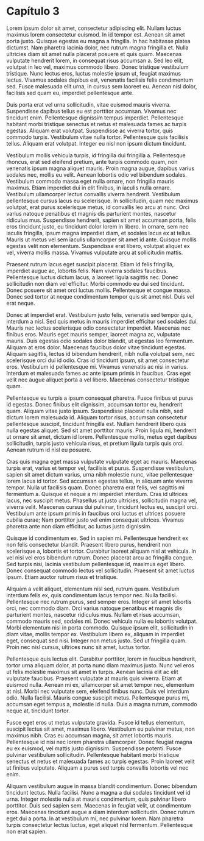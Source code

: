 # Capítulo 3

Lorem ipsum dolor sit amet, consectetur adipiscing elit. Nullam luctus maximus lorem consectetur euismod. In id tempor est. Aenean sit amet porta justo. Quisque egestas eu magna a fringilla. In hac habitasse platea dictumst. Nam pharetra lacinia dolor, nec rutrum magna fringilla et. Nulla ultricies diam sit amet nulla placerat posuere et quis quam. Maecenas vulputate hendrerit lorem, in consequat risus accumsan a. Sed leo elit, volutpat in leo vel, maximus commodo libero. Donec tristique vestibulum tristique. Nunc lectus eros, luctus molestie ipsum ut, feugiat maximus lectus. Vivamus sodales dapibus est, venenatis facilisis felis condimentum sed. Fusce malesuada elit urna, in cursus sem laoreet eu. Aenean nisl dolor, facilisis sed quam eu, imperdiet pellentesque ante.

Duis porta erat vel urna sollicitudin, vitae euismod mauris viverra. Suspendisse dapibus tellus eu est porttitor accumsan. Vivamus nec tincidunt enim. Pellentesque dignissim tempus imperdiet. Pellentesque habitant morbi tristique senectus et netus et malesuada fames ac turpis egestas. Aliquam erat volutpat. Suspendisse ac viverra tortor, quis commodo turpis. Vestibulum vitae nulla tortor. Pellentesque quis facilisis tellus. Aliquam erat volutpat. Integer eu nisl non ipsum dictum tincidunt.

Vestibulum mollis vehicula turpis, id fringilla dui fringilla a. Pellentesque rhoncus, erat sed eleifend pretium, ante turpis commodo quam, non venenatis ipsum magna aliquet mauris. Proin magna augue, dapibus varius sodales nec, mollis eu velit. Aenean lobortis odio vel bibendum sodales. Vestibulum commodo massa eget nulla ornare, non fringilla mauris maximus. Etiam imperdiet dui in elit finibus, in iaculis nulla ornare. Vestibulum ullamcorper lectus convallis viverra hendrerit. Vestibulum pellentesque cursus lacus eu scelerisque. In sollicitudin, quam nec maximus volutpat, erat purus scelerisque metus, id convallis leo arcu at nunc. Orci varius natoque penatibus et magnis dis parturient montes, nascetur ridiculus mus. Suspendisse hendrerit, sapien sit amet accumsan porta, felis eros tincidunt justo, eu tincidunt dolor lorem in libero. In ornare, sem nec iaculis fringilla, ipsum magna imperdiet diam, et sodales lacus ex at tellus. Mauris ut metus vel sem iaculis ullamcorper sit amet id ante. Quisque mollis egestas velit non elementum. Suspendisse erat libero, volutpat aliquet ex vel, viverra mollis massa. Vivamus vulputate arcu at sollicitudin mattis.

Praesent rutrum lacus eget suscipit placerat. Etiam id felis fringilla, imperdiet augue ac, lobortis felis. Nam viverra sodales faucibus. Pellentesque luctus dictum lacus, a laoreet ligula sagittis nec. Donec sollicitudin non diam vel efficitur. Morbi commodo eu dui sed tincidunt. Donec posuere sit amet orci luctus mollis. Pellentesque et congue massa. Donec sed tortor at neque condimentum tempor quis sit amet nisl. Duis vel erat neque.

Donec at imperdiet erat. Vestibulum justo felis, venenatis sed tempor quis, interdum a nisl. Sed quis metus in mauris imperdiet efficitur sed sodales dui. Mauris nec lectus scelerisque odio consectetur imperdiet. Maecenas nec finibus eros. Mauris eget mauris semper, laoreet magna ac, vulputate mauris. Duis egestas odio sodales dolor blandit, ut egestas leo fermentum. Aliquam at eros dolor. Maecenas faucibus dolor vitae tincidunt egestas. Aliquam sagittis, lectus id bibendum hendrerit, nibh nulla volutpat sem, nec scelerisque orci dui id odio. Cras id tincidunt ipsum, sit amet consectetur eros. Vestibulum id pellentesque mi. Vivamus venenatis ac nisi in varius. Interdum et malesuada fames ac ante ipsum primis in faucibus. Cras eget velit nec augue aliquet porta a vel libero. Maecenas consectetur tristique quam.

Pellentesque eu turpis a ipsum consequat pharetra. Fusce finibus ut purus id egestas. Donec finibus elit dignissim, accumsan tortor eu, hendrerit quam. Aliquam vitae justo ipsum. Suspendisse placerat nulla nibh, sed dictum lorem malesuada id. Aliquam tortor risus, accumsan consectetur pellentesque suscipit, tincidunt fringilla est. Nullam hendrerit libero quis nulla egestas aliquet. Sed sit amet porttitor mauris. Proin ligula mi, hendrerit ut ornare sit amet, dictum id lorem. Pellentesque mollis, metus eget dapibus sollicitudin, turpis justo vehicula risus, et pretium ligula turpis quis orci. Aenean rutrum id nisl eu posuere.

Cras quis magna eget massa vulputate vulputate eget ac mauris. Maecenas turpis erat, varius et tempor vel, facilisis et purus. Suspendisse vestibulum, sapien sit amet dictum varius, urna nibh molestie nunc, vitae pellentesque lorem lacus id tortor. Sed accumsan egestas tellus, in aliquam ante viverra tempor. Nulla ut facilisis quam. Donec pharetra erat felis, vel sagittis mi fermentum a. Quisque et neque a mi imperdiet interdum. Cras id ultrices lacus, nec suscipit metus. Phasellus ut justo ultricies, sollicitudin magna vel, viverra velit. Maecenas cursus dui pulvinar, tincidunt lectus eu, suscipit orci. Vestibulum ante ipsum primis in faucibus orci luctus et ultrices posuere cubilia curae; Nam porttitor justo vel enim consequat ultrices. Vivamus pharetra ante non diam efficitur, ac luctus justo dignissim.

Quisque id condimentum ex. Sed in sapien mi. Pellentesque hendrerit ex non felis consectetur blandit. Praesent libero purus, hendrerit non scelerisque a, lobortis et tortor. Curabitur laoreet aliquam nisl at vehicula. In vel nisi vel eros bibendum rutrum. Donec placerat arcu ac fringilla congue. Sed turpis nisi, lacinia vestibulum pellentesque id, maximus eget libero. Donec consequat commodo lectus vel sollicitudin. Praesent sit amet luctus ipsum. Etiam auctor rutrum risus et tristique.

Aliquam a velit aliquet, elementum nisl sed, rutrum quam. Vestibulum interdum felis ex, quis condimentum lacus tempor nec. Nulla facilisi. Pellentesque nec rutrum purus, sed semper eros. Integer sit amet lobortis orci, nec commodo diam. Orci varius natoque penatibus et magnis dis parturient montes, nascetur ridiculus mus. Nullam et risus accumsan, commodo mauris sed, sodales mi. Donec vehicula nulla eu lobortis volutpat. Morbi elementum nisi in porta commodo. Quisque ipsum elit, sollicitudin in diam vitae, mollis tempor ex. Vestibulum libero ex, aliquam in imperdiet eget, consequat sed nisi. Integer non metus justo. Sed ut fringilla quam. Proin nec nisl cursus, ultrices nunc sit amet, luctus tortor.

Pellentesque quis lectus elit. Curabitur porttitor, lorem in faucibus hendrerit, tortor urna aliquam dolor, at porta nunc diam maximus justo. Nunc vel eros ut felis molestie maximus sit amet in turpis. Aenean lacinia elit ac elit vulputate faucibus. Praesent vulputate at mauris quis viverra. Etiam at euismod nulla. Aenean mi ex, ullamcorper sit amet tempor nec, elementum at nisl. Morbi nec vulputate sem, eleifend finibus nunc. Duis vel interdum odio. Nulla facilisi. Mauris congue suscipit metus. Pellentesque purus mi, accumsan eget tempus a, molestie id nulla. Duis a magna rutrum, commodo neque at, tincidunt tortor.

Fusce eget eros ut metus vulputate gravida. Fusce id tellus elementum, suscipit lectus sit amet, maximus libero. Vestibulum eu pulvinar metus, non maximus nibh. Cras eu accumsan magna, sit amet lobortis mauris. Pellentesque id nisi nec lorem pharetra ullamcorper. Donec feugiat magna eu ex euismod, vel mattis justo dignissim. Suspendisse potenti. Fusce pulvinar vestibulum sollicitudin. Pellentesque habitant morbi tristique senectus et netus et malesuada fames ac turpis egestas. Proin laoreet velit ut finibus vulputate. Aliquam a purus sed turpis convallis lobortis vel nec enim.

Aliquam vestibulum augue in massa blandit condimentum. Donec bibendum tincidunt lectus. Nulla facilisi. Nunc a magna a dui sodales tincidunt vel id urna. Integer molestie nulla at mauris condimentum, quis pulvinar libero porttitor. Duis sed sapien sem. Maecenas in feugiat velit, ut condimentum eros. Maecenas tincidunt augue a diam interdum sollicitudin. Donec rutrum eget dui a porta. In at vestibulum mi, nec pulvinar lorem. Nam pharetra turpis consectetur lectus luctus, eget aliquet nisl fermentum. Pellentesque non erat sapien.